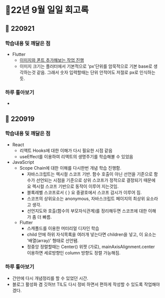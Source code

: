 # 🔅22년 9월 일일 회고록

## 🐤 220921
### 학습내용 및 깨달은 점
- Flutter
  - [이미지와 폰트 추가해보는 작업 진행](https://ryungom.tistory.com/99)
  - 이미지 크기는 플러터에서 기본적으로 'px'단위를 암묵적으로 기본 base로 생각하는것 같음. 그래서 숫자 입력할때는 단위 안적어도 저절로 px로 인식하는듯.
### 하루 톺아보기
 - 

## 🐤 220919
### 학습내용 및 깨달은 점
- React
  - 리액트 Hooks에 대한 이해가 다시 필요한 시점 같음
  - useEffect를 이용하여 리액트의 생명주기를 학습해볼 수 있었음
- JavaScript
  - Scope Chain에 대한 이해를 다시한번 개념 학습 진행함.
    - 자바스크립트는 렉시컬 스코프 기반. 함수 호출이 아닌 선언을 기준으로 함수가 선언되는 시점을 기준으로 상위 스코프가 정적으로 결정되기 때문에 요 렉시컬 스코프 기반으로 동작이 이루어 지는것임.
    - 블록레벨 스코프로서 { } 요 중괄호에서 스코프 감시가 이루어 짐.
    - 스코프의 상위요소는 anonymous, 자바스크립트 페이지의 최상위 요소라고 생각.
    - 선언지도와 호출(함수의 부모자식관계)를 정리해두면 스코프에 대한 이해가 좀 더 빠름.
  - Flutter
    - 스캐폴드를 이용한 머터리얼 디자인 학습
    - child 안에 하위 자식목록을 여러개 넣는다면 children을 넣고, 이 요소는 '배열(array)' 형태로 선언됌.
    - 정중앙 정렬할때는 Center() 위젯 (가로), mainAxisAlignment.center 이용하면 세로방향인 column 방향도 정렬 가능해짐.
### 하루 톺아보기
- 간만에 다시 개념정리를 할 수 있었던 시간.
- 블로그 활성화 겸 깃허브 TIL도 다시 정비 하면서 편하게 작성할 수 있도록 작업해야겠다.
